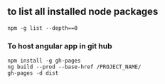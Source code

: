 ## to list all installed node packages

`npm -g list --depth==0`

### To host angular app in git hub
```
npm install -g gh-pages
ng build --prod --base-href /PROJECT_NAME/
gh-pages -d dist
```
